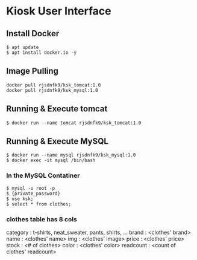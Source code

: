 # Kiosk User Interface

## Install Docker
```
$ apt update
$ apt install docker.io -y
```

## Image Pulling
```
docker pull rjsdnfk9/ksk_tomcat:1.0
docker pull rjsdnfk9/ksk_mysql:1.0
```

## Running & Execute tomcat
```
$ docker run --name tomcat rjsdnfk9/ksk_tomcat:1.0
```

## Running & Execute MySQL
```
$ docker run --name mysql rjsdnfk9/ksk_mysql:1.0
$ docker exec -it mysql /bin/bash
```
### In the MySQL Contatiner
```
$ mysql -u root -p
$ {private_password} 
$ use ksk;
$ select * from clothes;
```
### clothes table has 8 cols
category : t-shirts, neat_sweater, pants, shirts, ...
brand : <clothes' brand>
name : <clothes' name>
img : <clothes' image>
price : <clothes' price>
stock : <# of clothes>
color : <clothes' color>
readcount : <count of clothes' readcount>


